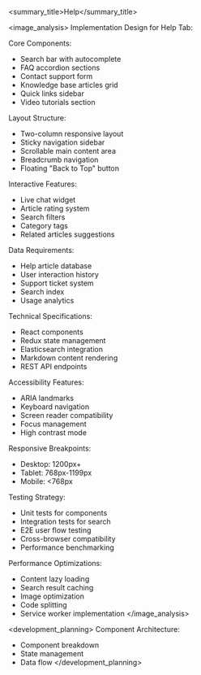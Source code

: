 
<summary_title>Help</summary_title>

<image_analysis>
Implementation Design for Help Tab:

Core Components:
- Search bar with autocomplete
- FAQ accordion sections
- Contact support form
- Knowledge base articles grid
- Quick links sidebar
- Video tutorials section

Layout Structure:
- Two-column responsive layout
- Sticky navigation sidebar
- Scrollable main content area
- Breadcrumb navigation
- Floating "Back to Top" button

Interactive Features:
- Live chat widget
- Article rating system
- Search filters
- Category tags
- Related articles suggestions

Data Requirements:
- Help article database
- User interaction history
- Support ticket system
- Search index
- Usage analytics

Technical Specifications:
- React components
- Redux state management
- Elasticsearch integration
- Markdown content rendering
- REST API endpoints

Accessibility Features:
- ARIA landmarks
- Keyboard navigation
- Screen reader compatibility
- Focus management
- High contrast mode

Responsive Breakpoints:
- Desktop: 1200px+
- Tablet: 768px-1199px
- Mobile: <768px

Testing Strategy:
- Unit tests for components
- Integration tests for search
- E2E user flow testing
- Cross-browser compatibility
- Performance benchmarking

Performance Optimizations:
- Content lazy loading
- Search result caching
- Image optimization
- Code splitting
- Service worker implementation
</image_analysis>

<development_planning>
Component Architecture:
- Component breakdown
- State management
- Data flow
</development_planning>